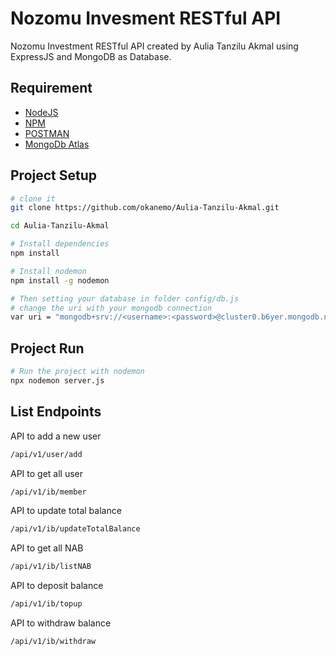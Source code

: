 # Nozomu Invesment RESTful API
Nozomu Investment RESTful API created by Aulia Tanzilu Akmal using ExpressJS and MongoDB as Database. 

## Requirement
- [NodeJS](https://nodejs.org/en/)
- [NPM](https://www.npmjs.com/get-npm)
- [POSTMAN](https://www.postman.com/)
- [MongoDb Atlas](https://www.mongodb.com/cloud/atlas)

## Project Setup
```sh
# clone it
git clone https://github.com/okanemo/Aulia-Tanzilu-Akmal.git

cd Aulia-Tanzilu-Akmal

# Install dependencies
npm install

# Install nodemon
npm install -g nodemon

# Then setting your database in folder config/db.js
# change the uri with your mongodb connection
var uri = "mongodb+srv://<username>:<password>@cluster0.b6yer.mongodb.net/myFirstDatabase?retryWrites=true&w=majority"

```

## Project Run
```sh
# Run the project with nodemon
npx nodemon server.js

```

## List Endpoints

API to add a new user

```bash
/api/v1/user/add

```

API to get all user

```bash
/api/v1/ib/member

```

API to update total balance

```bash
/api/v1/ib/updateTotalBalance

```

API to get all NAB

```bash
/api/v1/ib/listNAB

```

API to deposit balance

```bash
/api/v1/ib/topup

```

API to withdraw balance

```bash
/api/v1/ib/withdraw

```